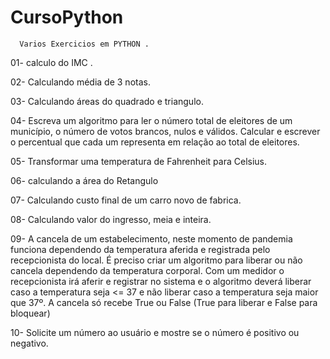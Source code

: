 # CursoPython

      Varios Exercicios em PYTHON .
01- calculo do IMC . 

02- Calculando média de 3 notas.

03- Calculando áreas do quadrado e triangulo.

04- Escreva um algoritmo para ler o número total de 
    eleitores de um município, o número de votos brancos,
    nulos e válidos. Calcular e escrever o percentual que 
    cada um representa em relação ao total de eleitores.

05- Transformar uma temperatura de Fahrenheit para Celsius.
    
06- calculando a área do Retangulo

07- Calculando custo final de um carro novo de fabrica.

08- Calculando valor do ingresso, meia e inteira.

09- A cancela de um estabelecimento, neste momento de pandemia funciona dependendo da temperatura
aferida e registrada pelo recepcionista do local. É preciso criar um algoritmo para liberar ou não cancela
dependendo da temperatura corporal. Com um medidor o recepcionista irá aferir e registrar no sistema e o algoritmo
deverá liberar caso a temperatura seja <= 37 e não liberar caso a temperatura seja maior que 37º.
A cancela só recebe True ou False (True para liberar e False para bloquear)

10- Solicite um número ao usuário e mostre se o número é positivo ou negativo.
